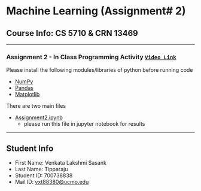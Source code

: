 # **Machine Learning** (Assignment# 2) 
Course Info: CS 5710 & CRN 13469
---
---
### Assignment 2 - In Class Programming Activity [`Video Link`](https://vimeo.com/761654660/02a52c0e5b)

Please install the following modules/libraries of python before running code
- [NumPy](https://numpy.org/install/)
- [Pandas](https://pandas.pydata.org/docs/getting_started/install.html)
- [Matplotlib](https://matplotlib.org/stable/users/installing/index.html)


There are two main files
- [Assignment2.ipynb](https://github.com/Sasank09/CS5710_13469/blob/main/Assignments/Assignment2/Assignment2.ipynb)
  - please run this file in jupyter notebook for results
  
---
## Student Info
- First Name: Venkata Lakshmi Sasank
- Last Name: Tipparaju
- Student ID: 700738838
- Mail ID: vxt88380@ucmo.edu
